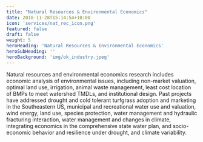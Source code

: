 ```yaml
---
title: "Natural Resources & Environmental Economics"
date: 2018-11-28T15:14:54+10:00
icon: 'services/nat_rec_icon.png'
featured: false
draft: false
weight: 5
heroHeading: 'Natural Resources & Environmental Economics'
heroSubHeading: ''
heroBackground: 'img/ok_industry.jpeg'
---
```


Natural resources and environmental economics research includes economic analysis of environmental issues, including non-market valuation, optimal land use, irrigation, animal waste management, least cost location of BMPs to meet watershed TMDLs, and institutional design. Past projects have addressed drought and cold tolerant turfgrass adoption and marketing in the Southeastern US, municipal and recreational water use and valuation, wind energy, land use, species protection, water management and hydraulic fracturing interaction, water management and changes in climate, integrating economics in the comprehensive state water plan, and socio-economic behavior and resilience under drought, and climate variability.
